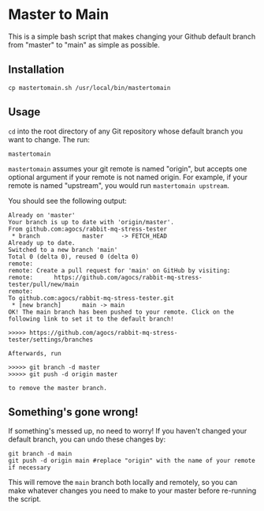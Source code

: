 # Master to Main

This is a simple bash script that makes changing your Github default branch from "master" to "main" as simple as possible.

## Installation

`cp mastertomain.sh /usr/local/bin/mastertomain`


## Usage

`cd` into the root directory of any Git repository whose default branch you want to change. The run:

```
mastertomain
```

`mastertomain` assumes your git remote is named "origin", but accepts one optional argument if your remote is not named origin. For example, if your remote is named "upstream", you would run `mastertomain upstream`.


You should see the following output:

```
Already on 'master'
Your branch is up to date with 'origin/master'.
From github.com:agocs/rabbit-mq-stress-tester
 * branch            master     -> FETCH_HEAD
Already up to date.
Switched to a new branch 'main'
Total 0 (delta 0), reused 0 (delta 0)
remote:
remote: Create a pull request for 'main' on GitHub by visiting:
remote:      https://github.com/agocs/rabbit-mq-stress-tester/pull/new/main
remote:
To github.com:agocs/rabbit-mq-stress-tester.git
 * [new branch]      main -> main
OK! The main branch has been pushed to your remote. Click on the following link to set it to the default branch!

>>>>> https://github.com/agocs/rabbit-mq-stress-tester/settings/branches

Afterwards, run

>>>>> git branch -d master
>>>>> git push -d origin master

to remove the master branch.
```

## Something's gone wrong!

If something's messed up, no need to worry! If you haven't changed your default branch, you can undo these changes by:

```
git branch -d main
git push -d origin main #replace "origin" with the name of your remote if necessary
```

This will remove the `main` branch both locally and remotely, so you can make whatever changes you need to make to your master before re-running the script.
